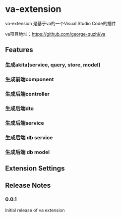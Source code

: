 # va-extension 

va-extension 是基于va的一个Visual Studio Code的插件

va项目地址：https://github.com/george-quzhi/va

## Features

### 生成akita(service, query, store, model)
### 生成前端component
### 生成后端controller
### 生成后端dto
### 生成后端service
### 生成后端 db service
### 生成后端 db model

## Extension Settings

## Release Notes

### 0.0.1

Initial release of va extension
